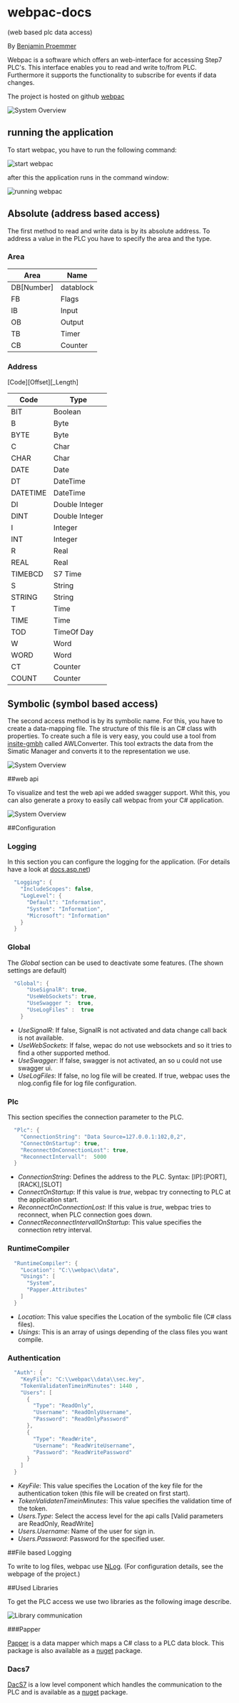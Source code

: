 # webpac-docs
(web based plc data access)

By [Benjamin Proemmer](https://github.com/proemmer)

Webpac is a software which offers an web-interface for accessing Step7 PLC's. 
This interface enables you to read and write to/from PLC.
Furthermore it supports the functionality to subscribe for events if data changes.

The project is hosted on github [webpac](https://github.com/proemmer/webpac)

![System Overview](./images/System.PNG)


## running the application

To start webpac, you have to run the following command:

![start webpac](./images/start.PNG)

after this the application runs in the command window:

![running webpac](./images/Running.PNG)

## Absolute (address based access)

The first method to read and write data is by its absolute address.
To address a value in the PLC you have to specify the area and the type.

### Area
| Area | Name  |
| ---------| --------------- |
| DB[Number] | datablock |
| FB | Flags |
| IB | Input |
| OB | Output |
| TB | Timer |
| CB | Counter |

### Address

[Code][Offset][_Length]

| Code | Type  |
| ---------| --------------- |
| BIT | Boolean |
| B   | Byte |
| BYTE| Byte |
| C   | Char |
| CHAR| Char |
| DATE | Date |
| DT | DateTime |
| DATETIME | DateTime |
| DI | Double Integer |
| DINT | Double Integer |
| I | Integer |
| INT | Integer |
| R | Real |
| REAL | Real |
| TIMEBCD | S7 Time |
| S | String |
| STRING | String |
| T | Time |
| TIME | Time |
| TOD | TimeOf Day |
| W | Word |
| WORD | Word |
| CT | Counter |
| COUNT | Counter |


## Symbolic (symbol based access)

The second access method is by its symbolic name. For this, you have to create a 
data-mapping file. The structure of this file is an C# class with properties. 
To create such a file is very easy, you could use a tool from 
[insite-gmbh](http://www.insite-gmbh.de) called AWLConverter. 
This tool extracts the data from the Simatic Manager and converts it 
to the representation we use. 

![System Overview](./images/ToolChain.PNG)

##web api

To visualize and test the web api we added swagger support. Whit this, 
you can also generate a proxy to easily call webpac from your C# application.

![System Overview](./images/Swagger.PNG)


##Configuration


### Logging

In this section you can configure the logging for the application. (For details have a look at [docs.asp.net](https://docs.asp.net/en/latest/fundamentals/logging.html#configuring-logging-in-your-application))

```c#
  "Logging": {
    "IncludeScopes": false,
    "LogLevel": {
      "Default": "Information",
      "System": "Information",
      "Microsoft": "Information"
    }
  }
```


### Global

The *Global* section can be used to deactivate some features. (The shown settings are default)

```c#
  "Global": {
      "UseSignalR": true,
      "UseWebSockets": true,
      "UseSwagger ":  true,
      "UseLogFiles" :  true
    }
```

*   *UseSignalR*: If false, SignalR is not activated and data change call back is not available. 
*   *UseWebSockets*: If false, wepac do not use websockets and so it tries to find a other supported method.
*   *UseSwagger*: If false, swagger is not activated, an so u could not use swagger ui.
*   *UseLogFiles*: If false, no log file will be created. If true, webpac uses the nlog.config file for log file configuration.

### Plc

This section specifies the connection parameter to the PLC.

```c#
  "Plc": {
    "ConnectionString": "Data Source=127.0.0.1:102,0,2",
    "ConnectOnStartup": true,
    "ReconnectOnConnectionLost": true,
    "ReconnectIntervall":  5000
  }
```

*   *ConnectionString*: Defines the address to the PLC. Syntax: [IP]:[PORT],[RACK],[SLOT]
*   *ConnectOnStartup*: If this value is *true*, webpac try connecting to PLC at the application start.
*   *ReconnectOnConnectionLost*: If this value is *true*, webpac tries to reconnect, when PLC connection goes down.
*   *ConnectReconnectIntervallOnStartup*: This value specifies the connection retry interval.

### RuntimeCompiler

```c#
  "RuntimeCompiler": {
    "Location": "C:\\webpac\\data",
    "Usings": [
      "System",
      "Papper.Attributes"
    ]
  }
```
*   *Location*: This value specifies the Location of the symbolic file (C# class files).
*   *Usings*: This is an array of usings depending of the class files you want compile.


### Authentication

```c#
  "Auth": {
    "KeyFile": "C:\\webpac\\data\\sec.key",
    "TokenValidatenTimeinMinutes": 1440 ,
    "Users": [
      {
        "Type": "ReadOnly",
        "Username": "ReadOnlyUsername",
        "Password": "ReadOnlyPassword"
      },
      {
        "Type": "ReadWrite",
        "Username": "ReadWriteUsername",
        "Password": "ReadWritePassword"
      }
    ]
  }
```

*   *KeyFile*: This value specifies the Location of the key file for the authentication token (this file will be created on first start).
*   *TokenValidatenTimeinMinutes*: This value specifies the validation time of the token.
*   *Users.Type*: Select the access level for the api calls [Valid parameters are ReadOnly, ReadWrite]
*   *Users.Username*: Name of the user for sign in.
*   *Users.Password*: Password for the specified user.

##File based Logging

To write to log files, webpac use [NLog](http://nlog-project.org/). 
(For configuration details, see the webpage of the project.)

##Used Libraries

To get the PLC access we use two libraries as the following image describe.

![Library communication](./images/webpactoplc.PNG)

###Papper

[Papper](http://proemmer.github.io/papper) is a data mapper which maps a C# class to a PLC data block.
This package is also available as a [nuget](https://www.nuget.org/packages/Papper/) package.


### Dacs7

[DacS7](http://proemmer.github.io/dacs7/) is a low level component which handles the communication to the 
PLC and is available as a [nuget](https://www.nuget.org/packages/Dacs7/) package.




